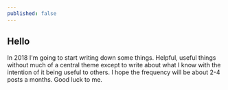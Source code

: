 ```yaml
---
published: false
---
```

## Hello

In 2018 I'm going to start writing down some things. Helpful, useful things without much of a central theme except to write about what I know with the intention of it being useful to others. I hope the frequency will be about 2-4 posts a months. Good luck to me.